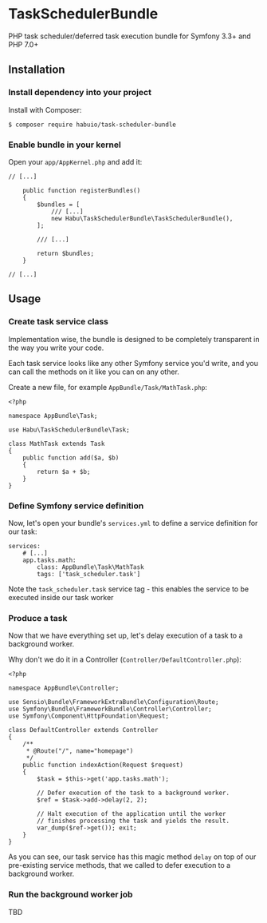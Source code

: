# TaskSchedulerBundle

PHP task scheduler/deferred task execution bundle for Symfony 3.3+ and PHP 7.0+

## Installation

### Install dependency into your project

Install with Composer:

```
$ composer require habuio/task-scheduler-bundle
```

### Enable bundle in your kernel

Open your `app/AppKernel.php` and add it:

```
// [...]

    public function registerBundles()
    {
        $bundles = [
            /// [...]
            new Habu\TaskSchedulerBundle\TaskSchedulerBundle(),
        ];

        /// [...]

        return $bundles;
    }
    
// [...]
```

## Usage

### Create task service class

Implementation wise, the bundle is designed to be completely transparent in the way you write your code.

Each task service looks like any other Symfony service you'd write, and you can call the methods on it like you can on any other.

Create a new file, for example `AppBundle/Task/MathTask.php`:

```
<?php

namespace AppBundle\Task;

use Habu\TaskSchedulerBundle\Task;

class MathTask extends Task
{
    public function add($a, $b)
    {
        return $a + $b;
    }
}
```

### Define Symfony service definition

Now, let's open your bundle's `services.yml` to define a service definition for our task:

```
services:
    # [...]
    app.tasks.math:
        class: AppBundle\Task\MathTask
        tags: ['task_scheduler.task']
```

Note the `task_scheduler.task` service tag - this enables the service to be executed inside our task worker

### Produce a task

Now that we have everything set up, let's delay execution of a task to a background worker.

Why don't we do it in a Controller (`Controller/DefaultController.php`):

```
<?php

namespace AppBundle\Controller;

use Sensio\Bundle\FrameworkExtraBundle\Configuration\Route;
use Symfony\Bundle\FrameworkBundle\Controller\Controller;
use Symfony\Component\HttpFoundation\Request;

class DefaultController extends Controller
{
    /**
     * @Route("/", name="homepage")
     */
    public function indexAction(Request $request)
    {
        $task = $this->get('app.tasks.math');

        // Defer execution of the task to a background worker.
        $ref = $task->add->delay(2, 2);

        // Halt execution of the application until the worker
        // finishes processing the task and yields the result.
        var_dump($ref->get()); exit;
    }
}
```

As you can see, our task service has this magic method `delay` on top of our pre-existing service methods, that we called to defer execution to a background worker.



### Run the background worker job

TBD
